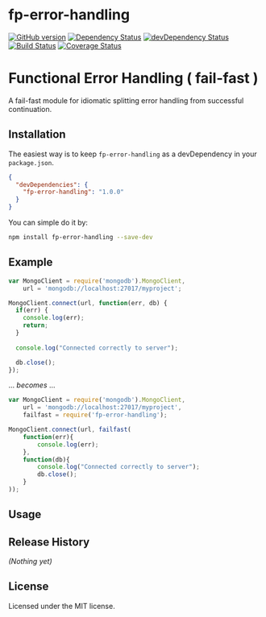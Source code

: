 # fp-error-handling

[![GitHub version][fp-error-handling-fury-image]][fp-error-handling-fury-url]
[![Dependency Status][fp-error-handling-dependencies-image]][fp-error-handling-dependencies-url]
[![devDependency Status][fp-error-handling-devdependencies-image]][fp-error-handling-devdependencies-url]
[![Build Status][fp-error-handling-travis-image]][fp-error-handling-travis-url]
[![Coverage Status][fp-error-handling-coverage-image]][fp-error-handling-coverage-url]

# Functional Error Handling ( fail-fast )

A fail-fast module for idiomatic splitting error handling from successful continuation.

## Installation

The easiest way is to keep `fp-error-handling` as a devDependency in your `package.json`.
```json
{
  "devDependencies": {
    "fp-error-handling": "1.0.0"
  }
}
```

You can simple do it by:
```bash
npm install fp-error-handling --save-dev
```

## Example
```javascript
var MongoClient = require('mongodb').MongoClient,
    url = 'mongodb://localhost:27017/myproject';

MongoClient.connect(url, function(err, db) {
  if(err) {
    console.log(err);
    return;
  }
  
  console.log("Connected correctly to server");

  db.close();
});

```

... _becomes_ ...


```javascript
var MongoClient = require('mongodb').MongoClient,
    url = 'mongodb://localhost:27017/myproject',
    failfast = require('fp-error-handling');

MongoClient.connect(url, failfast(
    function(err){
        console.log(err);
    },
    function(db){
        console.log("Connected correctly to server");
        db.close();
    }
));
```


## Usage



## Release History

_(Nothing yet)_


## License

Licensed under the MIT license.


[fp-error-handling-fury-image]: https://badge.fury.io/gh/patiernom%2Ffp-error-handling.svg
[fp-error-handling-fury-url]: http://badge.fury.io/gh/patiernom%2Ffp-error-handling
[fp-error-handling-dependencies-image]: https://david-dm.org/patiernom/fp-error-handling.svg
[fp-error-handling-dependencies-url]: https://david-dm.org/patiernom/fp-error-handling
[fp-error-handling-devdependencies-image]: https://david-dm.org/patiernom/fp-error-handling/dev-status.svg
[fp-error-handling-devdependencies-url]: https://david-dm.org/patiernom/fp-error-handling#info=devDependencies
[fp-error-handling-peerdependencies-image]: https://david-dm.org/patiernom/fp-error-handling/peer-status.svg
[fp-error-handling-peerdependencies-url]: https://david-dm.org/patiernom/fp-error-handling#info=peerDependencies
[fp-error-handling-travis-image]: https://travis-ci.org/patiernom/fp-error-handling.svg?branch=master
[fp-error-handling-travis-url]: https://travis-ci.org/patiernom/fp-error-handling
[fp-error-handling-coverage-image]: https://coveralls.io/repos/patiernom/fp-error-handling/badge.svg?branch=master&service=github
[fp-error-handling-coverage-url]: https://coveralls.io/github/patiernom/fp-error-handling?branch=master
